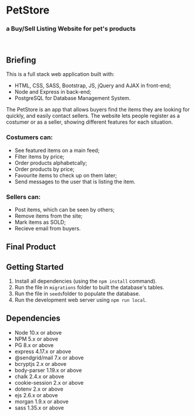 PetStore 
=========
### a Buy/Sell Listing Website for pet's products
<br>

## Briefing

This is a full stack web application built with: 
 - HTML, CSS, SASS, Bootstrap, JS, jQuery and AJAX in front-end;
 - Node and Express in back-end;
 - PostgreSQL for Database Management System.

The PetStore is an app that allows buyers find the items they are looking for quickly, and easily contact sellers. The website lets people register as a costumer or as a seller, showing different features for each situation.

### Costumers can:

- See featured items on a main feed;
- Filter items by price;
- Order products alphabetcally;
- Order products by price;
- Favourite items to check up on them later;
- Send messages to the user that is listing the item.

### Sellers can: 

- Post items, which can be seen by others;
- Remove items from the site;
- Mark items as SOLD;
- Recieve email from buyers.

## Final Product


## Getting Started

1. Install all dependencies (using the `npm install` command).
2. Run the file in `migrations` folder to built the database's tables.
3. Run the file in `seeds`folder to populate the database.
4. Run the development web server using `npm run local`.


## Dependencies

- Node 10.x or above
- NPM 5.x or above
- PG 8.x or above
- express 4.17.x or above
- @sendgrid/mail 7.x or above
- bcryptjs 2.x or above
- body-parser 1.19.x or above
- chalk 2.4.x or above
- cookie-session 2.x or above
- dotenv 2.x or above
- ejs 2.6.x or above
- morgan 1.9.x or above
- sass 1.35.x or above
